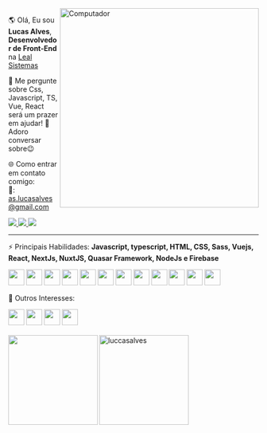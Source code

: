 
 <img src="https://raw.githubusercontent.com/MicaelliMedeiros/micaellimedeiros/master/image/computer-illustration.png" min-width="400px" max-width="400px" width="400px" align="right" alt="Computador">

<p align="left"> 
  🌎 Olá, Eu sou <strong>Lucas Alves</strong>, <strong>Desenvolvedor de Front-End</strong> na <a href="https://www.linkedin.com/company/lealsistemas/about/" target="_blank">Leal Sistemas</a>
</p>

<p align="left"> 
 🌱 Me pergunte sobre Css, Javascript, TS, Vue, React será um prazer em ajudar! 💬 Adoro conversar sobre😉
</p>


🌐 Como entrar em contato comigo:
 <br>
   📧: as.lucasalves@gmail.com
 <div>
 <a href="https://www.instagram.com/im.lucasalves/" alt="Linkedin">
    <img src="https://img.shields.io/badge/-Instagram-1C1C1C?style=for-the-badge&logo=Instagram&logoColor=00FFFF&link=https://www.instagram.com/im.lucasalves/"/>
  </a>
 <a href="https://www.linkedin.com/in/luccasalves/" alt="Linkedin">
    <img src="https://img.shields.io/badge/-Linkedin-1C1C1C?style=for-the-badge&logo=Linkedin&logoColor=00FFFF&link=https://www.linkedin.com/in/luccasalves/"/>
  </a>
  <a href="https://www.linkedin.com/in/iuricode" alt="Site Pessoal">
    <img src="https://img.shields.io/badge/-Site Pessoal-00FFFF?style=for-the-badge&logo=&logoColor=00FFFF&link=https://www.linkedin.com/in/iuricode"/>
  </a>
 </div>
 <hr/>
<p align="left"> 
⚡ Principais Habilidades: <strong> Javascript, typescript, HTML, CSS, Sass, Vuejs, React, NextJs, NuxtJS, Quasar Framework, NodeJs e Firebase</strong>
</p>
<div>
<img src="https://cdn.jsdelivr.net/gh/devicons/devicon/icons/javascript/javascript-original.svg" style="width:32px"/>
<img src="https://cdn.jsdelivr.net/gh/devicons/devicon/icons/typescript/typescript-original.svg"  style="width:32px"/>
 <img src="https://cdn.jsdelivr.net/gh/devicons/devicon/icons/nodejs/nodejs-original.svg"style="width:32px" />
 <img src="https://cdn.jsdelivr.net/gh/devicons/devicon/icons/react/react-original.svg" style="width:32px" />
 <img src="https://cdn.jsdelivr.net/gh/devicons/devicon/icons/nextjs/nextjs-line.svg" style="width:32px" />
 <img src="https://cdn.jsdelivr.net/gh/devicons/devicon/icons/vuejs/vuejs-original.svg" style="width:32px"/>
 <img src="https://cdn.jsdelivr.net/gh/devicons/devicon/icons/nuxtjs/nuxtjs-original.svg" style="width:32px" />
 <img src="https://cdn.jsdelivr.net/gh/devicons/devicon/icons/firebase/firebase-plain.svg" style="width:32px"/>
 <img src="https://cdn.jsdelivr.net/gh/devicons/devicon/icons/css3/css3-original.svg" style="width:32px" />
 <img src="https://cdn.jsdelivr.net/gh/devicons/devicon/icons/html5/html5-original.svg" style="width:32px" />
 <img src="https://cdn.jsdelivr.net/gh/devicons/devicon/icons/sass/sass-original.svg" style="width:32px" />
 <img src="https://cdn.quasar.dev/logo-v2/svg/logo.svg" style="width:32px"/>
</div> 

<p align="left"> 
🤿 Outros Interesses: 
</p>
<div>
<img src="https://cdn.jsdelivr.net/gh/devicons/devicon/icons/csharp/csharp-original.svg" style="width:32px" />
 <img src="https://cdn.jsdelivr.net/gh/devicons/devicon/icons/jest/jest-plain.svg" style="width:32px" />
 <img src="https://cdn.jsdelivr.net/gh/devicons/devicon/icons/flutter/flutter-original.svg"  style="width:32px"/>
 <img src="https://img.icons8.com/color/48/000000/amazon-web-services.png" style="width:32px"/>
<div>

   
<div> 
  <br>
 <img  height="180em" src="https://github-readme-stats.vercel.app/api?username=luccasalves&show_icons=true&theme=dracula" alt="luccasalves"/> 
 <img align="left" height="180em" src="https://github-readme-stats.vercel.app/api/top-langs/?username=luccasalves&&layout=compact&theme=dracula"(https://github.com/luccasalves/github-readme-stats)>

</div>
 


   



 

   
 
